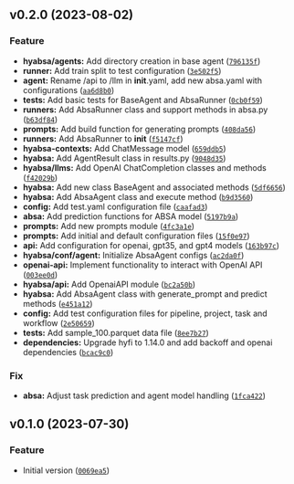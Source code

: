 <!--next-version-placeholder-->

## v0.2.0 (2023-08-02)

### Feature

* **hyabsa/agents:** Add directory creation in base agent ([`796135f`](https://github.com/entelecheia/hyfi-absa/commit/796135f3cf602c5f2a1ccfd7d59363c3213b0e96))
* **runner:** Add train split to test configuration ([`3e502f5`](https://github.com/entelecheia/hyfi-absa/commit/3e502f5e36f43b6b62c6f2ff57c0e612b5a83d26))
* **agent:** Rename /api to /llm in __init__.yaml, add new absa.yaml with configurations ([`aa6d8b0`](https://github.com/entelecheia/hyfi-absa/commit/aa6d8b09d1985acabf363122411b39a22090b177))
* **tests:** Add basic tests for BaseAgent and AbsaRunner ([`0cb0f59`](https://github.com/entelecheia/hyfi-absa/commit/0cb0f59bd6802f2685bb4921032b0eb4391262bf))
* **runners:** Add AbsaRunner class and support methods in absa.py ([`b63df84`](https://github.com/entelecheia/hyfi-absa/commit/b63df8495958e8ba16f706c3fd5a2818f45f41f8))
* **prompts:** Add build function for generating prompts ([`408da56`](https://github.com/entelecheia/hyfi-absa/commit/408da56cffa0f64829cda21b6911837f1834cebd))
* **runners:** Add AbsaRunner to __init__ ([`f5147cf`](https://github.com/entelecheia/hyfi-absa/commit/f5147cf33e6b6d2a2542ec54d2ac30c8636cae47))
* **hyabsa-contexts:** Add ChatMessage model ([`659ddb5`](https://github.com/entelecheia/hyfi-absa/commit/659ddb51753aaa7ed574270a857bcdf0d091dd3c))
* **hyabsa:** Add AgentResult class in results.py ([`9048d35`](https://github.com/entelecheia/hyfi-absa/commit/9048d35bae7cf91c8dd5c03b3692d21ceedba9ea))
* **hyabsa/llms:** Add OpenAI ChatCompletion classes and methods ([`f42029b`](https://github.com/entelecheia/hyfi-absa/commit/f42029b273c4e51ac8830da5c217092f9dcae3e9))
* **hyabsa:** Add new class BaseAgent and associated methods ([`5df6656`](https://github.com/entelecheia/hyfi-absa/commit/5df6656a43e01b070de07aa8513a9d1427fe1b1a))
* **hyabsa:** Add AbsaAgent class and execute method ([`b9d3560`](https://github.com/entelecheia/hyfi-absa/commit/b9d3560f867a443325aebd66b8381593f2103f3f))
* **config:** Add test.yaml configuration file ([`caafad3`](https://github.com/entelecheia/hyfi-absa/commit/caafad3e8b1d50dc2fa6580e3a798044eaca02f3))
* **absa:** Add prediction functions for ABSA model ([`5197b9a`](https://github.com/entelecheia/hyfi-absa/commit/5197b9a258ae9ad50475e0ad7be97efc7680b908))
* **prompts:** Add new prompts module ([`4fc3a1e`](https://github.com/entelecheia/hyfi-absa/commit/4fc3a1e086e7fed09b927f84ba208de74f131186))
* **prompts:** Add initial and default configuration files ([`15f0e97`](https://github.com/entelecheia/hyfi-absa/commit/15f0e97d39346a67ee428a199f7da76a67b30645))
* **api:** Add configuration for openai, gpt35, and gpt4 models ([`163b97c`](https://github.com/entelecheia/hyfi-absa/commit/163b97c17508d4194e1e27c95079c8a6e419b2bd))
* **hyabsa/conf/agent:** Initialize AbsaAgent configs ([`ac2da0f`](https://github.com/entelecheia/hyfi-absa/commit/ac2da0f114967f1b398adeafa3691730a0f1115c))
* **openai-api:** Implement functionality to interact with OpenAI API ([`003ee0d`](https://github.com/entelecheia/hyfi-absa/commit/003ee0d570a42407b41a1f9313104aa66fff35b4))
* **hyabsa/api:** Add OpenaiAPI module ([`bc2a50b`](https://github.com/entelecheia/hyfi-absa/commit/bc2a50b2c3a437816d9fa2ea5eaac7e5aaa0d1f2))
* **hyabsa:** Add AbsaAgent class with generate_prompt and predict methods ([`e451a12`](https://github.com/entelecheia/hyfi-absa/commit/e451a12a246f7d344e4cee16f07db5d6820a162e))
* **config:** Add test configuration files for pipeline, project, task and workflow ([`2e50659`](https://github.com/entelecheia/hyfi-absa/commit/2e506598b25db4638a3b402e9e67ad910c284995))
* **tests:** Add sample_100.parquet data file ([`8ee7b27`](https://github.com/entelecheia/hyfi-absa/commit/8ee7b27394d8a1a7bd278753087462563328680e))
* **dependencies:** Upgrade hyfi to 1.14.0 and add backoff and openai dependencies ([`bcac9c0`](https://github.com/entelecheia/hyfi-absa/commit/bcac9c09a938b689b8ad6ea573938619b07747e9))

### Fix

* **absa:** Adjust task prediction and agent model handling ([`1fca422`](https://github.com/entelecheia/hyfi-absa/commit/1fca422b17586d77a67793202b082b36f1c78880))

## v0.1.0 (2023-07-30)

### Feature

* Initial version ([`0069ea5`](https://github.com/entelecheia/hyfi-absa/commit/0069ea5eac51add4d0809e1cdf0241f450a5457b))
